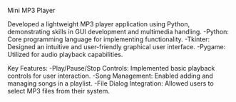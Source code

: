 Mini MP3 Player

Developed a lightweight MP3 player application using Python, demonstrating skills in GUI development and multimedia handling.
-Python: Core programming language for implementing functionality.
-Tkinter: Designed an intuitive and user-friendly graphical user interface.
-Pygame: Utilized for audio playback capabilities.

Key Features:
-Play/Pause/Stop Controls: Implemented basic playback controls for user interaction.
-Song Management: Enabled adding and managing songs in a playlist.
-File Dialog Integration: Allowed users to select MP3 files from their system.
